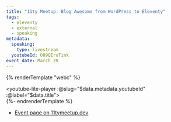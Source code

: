 ```yaml
---
title: "11ty Meetup: Blog Awesome from WordPress to Eleventy"
tags:
  - eleventy
  - external
  - speaking
metadata:
  speaking:
    type: livestream
  youtubeId: O89QIruTink
event_date: March 20
---
```

{% renderTemplate "webc" %}<div><youtube-lite-player :@slug="$data.metadata.youtubeId" :@label="$data.title"></youtube-lite-player></div>{%- endrenderTemplate %}

- [Event page on 11tymeetup.dev](https://11tymeetup.dev/events/ep-22-umami-analytics-and-blog-awesome/)